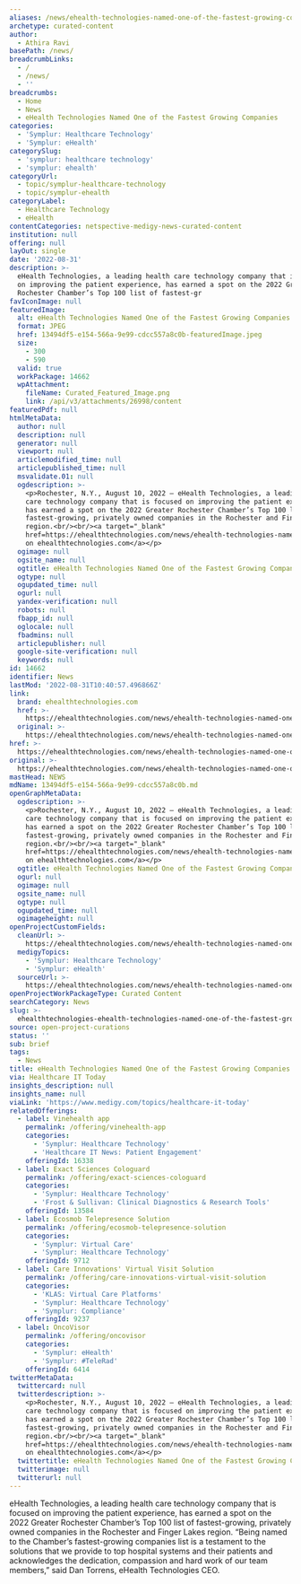 ```yaml
---
aliases: /news/ehealth-technologies-named-one-of-the-fastest-growing-companies
archetype: curated-content
author:
  - Athira Ravi
basePath: /news/
breadcrumbLinks:
  - /
  - /news/
  - ''
breadcrumbs:
  - Home
  - News
  - eHealth Technologies Named One of the Fastest Growing Companies
categories:
  - 'Symplur: Healthcare Technology'
  - 'Symplur: eHealth'
categorySlug:
  - 'symplur: healthcare technology'
  - 'symplur: ehealth'
categoryUrl:
  - topic/symplur-healthcare-technology
  - topic/symplur-ehealth
categoryLabel:
  - Healthcare Technology
  - eHealth
contentCategories: netspective-medigy-news-curated-content
institution: null
offering: null
layOut: single
date: '2022-08-31'
description: >-
  eHealth Technologies, a leading health care technology company that is focused
  on improving the patient experience, has earned a spot on the 2022 Greater
  Rochester Chamber’s Top 100 list of fastest-gr
favIconImage: null
featuredImage:
  alt: eHealth Technologies Named One of the Fastest Growing Companies
  format: JPEG
  href: 13494df5-e154-566a-9e99-cdcc557a8c0b-featuredImage.jpeg
  size:
    - 300
    - 590
  valid: true
  workPackage: 14662
  wpAttachment:
    fileName: Curated_Featured_Image.png
    link: /api/v3/attachments/26998/content
featuredPdf: null
htmlMetaData:
  author: null
  description: null
  generator: null
  viewport: null
  articlemodified_time: null
  articlepublished_time: null
  msvalidate.01: null
  ogdescription: >-
    <p>Rochester, N.Y., August 10, 2022 – eHealth Technologies, a leading health
    care technology company that is focused on improving the patient experience,
    has earned a spot on the 2022 Greater Rochester Chamber’s Top 100 list of
    fastest-growing, privately owned companies in the Rochester and Finger Lakes
    region.<br/><br/><a target="_blank"
    href=https://ehealthtechnologies.com/news/ehealth-technologies-named-one-of-the-fastest-growing-companies>Read
    on ehealthtechnologies.com</a></p>
  ogimage: null
  ogsite_name: null
  ogtitle: eHealth Technologies Named One of the Fastest Growing Companies
  ogtype: null
  ogupdated_time: null
  ogurl: null
  yandex-verification: null
  robots: null
  fbapp_id: null
  oglocale: null
  fbadmins: null
  articlepublisher: null
  google-site-verification: null
  keywords: null
id: 14662
identifier: News
lastMod: '2022-08-31T10:40:57.496866Z'
link:
  brand: ehealthtechnologies.com
  href: >-
    https://ehealthtechnologies.com/news/ehealth-technologies-named-one-of-the-fastest-growing-companies
  original: >-
    https://ehealthtechnologies.com/news/ehealth-technologies-named-one-of-the-fastest-growing-companies
href: >-
  https://ehealthtechnologies.com/news/ehealth-technologies-named-one-of-the-fastest-growing-companies
original: >-
  https://ehealthtechnologies.com/news/ehealth-technologies-named-one-of-the-fastest-growing-companies
mastHead: NEWS
mdName: 13494df5-e154-566a-9e99-cdcc557a8c0b.md
openGraphMetaData:
  ogdescription: >-
    <p>Rochester, N.Y., August 10, 2022 – eHealth Technologies, a leading health
    care technology company that is focused on improving the patient experience,
    has earned a spot on the 2022 Greater Rochester Chamber’s Top 100 list of
    fastest-growing, privately owned companies in the Rochester and Finger Lakes
    region.<br/><br/><a target="_blank"
    href=https://ehealthtechnologies.com/news/ehealth-technologies-named-one-of-the-fastest-growing-companies>Read
    on ehealthtechnologies.com</a></p>
  ogtitle: eHealth Technologies Named One of the Fastest Growing Companies
  ogurl: null
  ogimage: null
  ogsite_name: null
  ogtype: null
  ogupdated_time: null
  ogimageheight: null
openProjectCustomFields:
  cleanUrl: >-
    https://ehealthtechnologies.com/news/ehealth-technologies-named-one-of-the-fastest-growing-companies
  medigyTopics:
    - 'Symplur: Healthcare Technology'
    - 'Symplur: eHealth'
  sourceUrl: >-
    https://ehealthtechnologies.com/news/ehealth-technologies-named-one-of-the-fastest-growing-companies
openProjectWorkPackageType: Curated Content
searchCategory: News
slug: >-
  ehealthtechnologies-ehealth-technologies-named-one-of-the-fastest-growing-companies
source: open-project-curations
status: ''
sub: brief
tags:
  - News
title: eHealth Technologies Named One of the Fastest Growing Companies
via: Healthcare IT Today
insights_description: null
insights_name: null
viaLink: 'https://www.medigy.com/topics/healthcare-it-today'
relatedOfferings:
  - label: Vinehealth app
    permalink: /offering/vinehealth-app
    categories:
      - 'Symplur: Healthcare Technology'
      - 'Healthcare IT News: Patient Engagement'
    offeringId: 16338
  - label: Exact Sciences Cologuard
    permalink: /offering/exact-sciences-cologuard
    categories:
      - 'Symplur: Healthcare Technology'
      - 'Frost & Sullivan: Clinical Diagnostics & Research Tools'
    offeringId: 13584
  - label: Ecosmob Telepresence Solution
    permalink: /offering/ecosmob-telepresence-solution
    categories:
      - 'Symplur: Virtual Care'
      - 'Symplur: Healthcare Technology'
    offeringId: 9712
  - label: Care Innovations' Virtual Visit Solution
    permalink: /offering/care-innovations-virtual-visit-solution
    categories:
      - 'KLAS: Virtual Care Platforms'
      - 'Symplur: Healthcare Technology'
      - 'Symplur: Compliance'
    offeringId: 9237
  - label: OncoVisor
    permalink: /offering/oncovisor
    categories:
      - 'Symplur: eHealth'
      - 'Symplur: #TeleRad'
    offeringId: 6414
twitterMetaData:
  twittercard: null
  twitterdescription: >-
    <p>Rochester, N.Y., August 10, 2022 – eHealth Technologies, a leading health
    care technology company that is focused on improving the patient experience,
    has earned a spot on the 2022 Greater Rochester Chamber’s Top 100 list of
    fastest-growing, privately owned companies in the Rochester and Finger Lakes
    region.<br/><br/><a target="_blank"
    href=https://ehealthtechnologies.com/news/ehealth-technologies-named-one-of-the-fastest-growing-companies>Read
    on ehealthtechnologies.com</a></p>
  twittertitle: eHealth Technologies Named One of the Fastest Growing Companies
  twitterimage: null
  twitterurl: null
---
```

<p>eHealth Technologies, a leading health care technology company that is focused on improving the patient experience, has earned a spot on the 2022 Greater Rochester Chamber’s Top 100 list of fastest-growing, privately owned companies in the Rochester and Finger Lakes region. “Being named to the Chamber’s fastest-growing companies list is a testament to the solutions that we provide to top hospital systems and their patients and acknowledges the dedication, compassion and hard work of our team members,” said Dan Torrens, eHealth Technologies CEO.</p>
